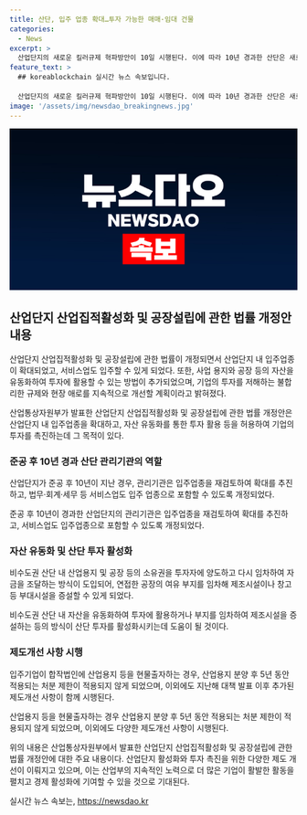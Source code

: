 ```yaml
---
title: 산단, 입주 업종 확대…투자 가능한 매매·임대 건물
categories:
  - News
excerpt: >
  산업단지의 새로운 킬러규제 혁파방안이 10일 시행된다. 이에 따라 10년 경과한 산단은 새로운 업종을 받아들일 수 있고, 서비스업 또한 입주가 가능해졌다. 또한, 투자자에게 산업용지 및 공장 등의 소유권을 이전하고 다시 임차해 사용할 수 있는 자산유동화 방식이 도입되며, 산업용지 분양 후 5년 동안 적용되던 처분 제한이 없어졌다. 또한, 불합리한 규제와 현장 애로를 지속 개선할 예정이다. (150자)
feature_text: >
  ## koreablockchain 실시간 뉴스 속보입니다.

  산업단지의 새로운 킬러규제 혁파방안이 10일 시행된다. 이에 따라 10년 경과한 산단은 새로운 업종을 받아들일 수 있고, 서비스업 또한 입주가 가능해졌다. 또한, 투자자에게 산업용지 및 공장 등의 소유권을 이전하고 다시 임차해 사용할 수 있는 자산유동화 방식이 도입되며, 산업용지 분양 후 5년 동안 적용되던 처분 제한이 없어졌다. 또한, 불합리한 규제와 현장 애로를 지속 개선할 예정이다. (150자)
image: '/assets/img/newsdao_breakingnews.jpg'
---
```


<p><img src="/assets/img/newsdao_breakingnews.jpg" alt="koreablockchain 속보" /></p>

<h2 data-ke-size="size26">산업단지 산업집적활성화 및 공장설립에 관한 법률 개정안 내용</h2>

<p>산업단지 산업집적활성화 및 공장설립에 관한 법률이 개정되면서 산업단지 내 입주업종이 확대되었고, 서비스업도 입주할 수 있게 되었다. 또한, 사업 용지와 공장 등의 자산을 유동화하여 투자에 활용할 수 있는 방법이 추가되었으며, 기업의 투자를 저해하는 불합리한 규제와 현장 애로를 지속적으로 개선할 계획이라고 밝혀졌다.</p>

<p data-ke-size="size16">산업통상자원부가 발표한 산업단지 산업집적활성화 및 공장설립에 관한 법률 개정안은 산업단지 내 입주업종을 확대하고, 자산 유동화를 통한 투자 활용 등을 허용하여 기업의 투자를 촉진하는데 그 목적이 있다.</p>

<h3 data-ke-size="size24">준공 후 10년 경과 산단 관리기관의 역할</h3>

<p>산업단지가 준공 후 10년이 지난 경우, 관리기관은 입주업종을 재검토하여 확대를 추진하고, 법무·회계·세무 등 서비스업도 입주 업종으로 포함할 수 있도록 개정되었다.</p>

<p data-ke-size="size16">준공 후 10년이 경과한 산업단지의 관리기관은 입주업종을 재검토하여 확대를 추진하고, 서비스업도 입주업종으로 포함할 수 있도록 개정되었다.</p>

<h3 data-ke-size="size24">자산 유동화 및 산단 투자 활성화</h3>

<p>비수도권 산단 내 산업용지 및 공장 등의 소유권을 투자자에 양도하고 다시 임차하여 자금을 조달하는 방식이 도입되어, 연접한 공장의 여유 부지를 임차해 제조시설이나 창고 등 부대시설을 증설할 수 있게 되었다.</p>

<p data-ke-size="size16">비수도권 산단 내 자산을 유동화하여 투자에 활용하거나 부지를 임차하여 제조시설을 증설하는 등의 방식이 산단 투자를 활성화시키는데 도움이 될 것이다.</p>

<h3 data-ke-size="size24">제도개선 사항 시행</h3>

<p>입주기업이 합작법인에 산업용지 등을 현물출자하는 경우, 산업용지 분양 후 5년 동안 적용되는 처분 제한이 적용되지 않게 되었으며, 이외에도 지난해 대책 발표 이후 추가된 제도개선 사항이 함께 시행된다.</p>

<p data-ke-size="size16">산업용지 등을 현물출자하는 경우 산업용지 분양 후 5년 동안 적용되는 처분 제한이 적용되지 않게 되었으며, 이외에도 다양한 제도개선 사항이 시행된다.</p>

<p>위의 내용은 산업통상자원부에서 발표한 산업단지 산업집적활성화 및 공장설립에 관한 법률 개정안에 대한 주요 내용이다. 산업단지 활성화와 투자 촉진을 위한 다양한 제도 개선이 이뤄지고 있으며, 이는 산업부의 지속적인 노력으로 더 많은 기업이 활발한 활동을 펼치고 경제 활성화에 기여할 수 있을 것으로 기대된다.</p>
실시간 뉴스 속보는, <a href="https://newsdao.kr" rel="dofollow">https://newsdao.kr</a>


